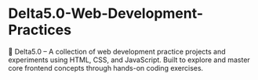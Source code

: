 # Delta5.0-Web-Development-Practices
🧪 Delta5.0 – A collection of web development practice projects and experiments using HTML, CSS, and JavaScript. Built to explore and master core frontend concepts through hands-on coding exercises.
